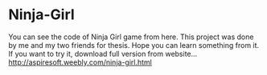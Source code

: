 # Ninja-Girl

You can see the code of Ninja Girl game from here. This project was done by me and my two friends for thesis. Hope you can learn something from it. If you want to try it, download full version from website...
http://aspiresoft.weebly.com/ninja-girl.html
